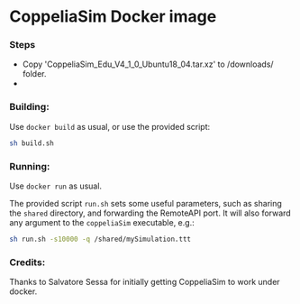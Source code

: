 CoppeliaSim Docker image
=======================================

### Steps
* Copy 'CoppeliaSim_Edu_V4_1_0_Ubuntu18_04.tar.xz' to /downloads/ folder.
* 

### Building:

Use `docker build` as usual, or use the provided script:

```bash
sh build.sh
```

### Running:

Use `docker run` as usual.

The provided script `run.sh` sets some useful parameters, such as sharing the `shared` directory, and forwarding the RemoteAPI port. It will also forward any argument to the `coppeliaSim` executable, e.g.:

```bash
sh run.sh -s10000 -q /shared/mySimulation.ttt
```

### Credits:

Thanks to Salvatore Sessa for initially getting CoppeliaSim to work under docker.
